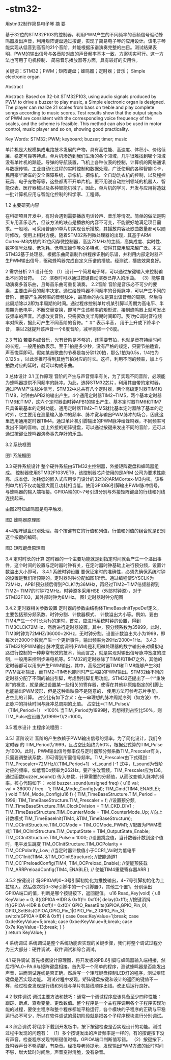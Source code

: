 # -stm32-
用stm32制作简易电子琴
摘 要

基于32位的STM32F103的控制器，利用PWM产生的不同频率的音频信号驱动蜂鸣器发出声音，利用矩阵键盘通过按键，实现了简易电子琴的应用设计。该电子琴能实现从低音到高音的21个音阶，并能根据乐谱演奏完整的曲目。测试结果表明，PWM的输出信号与各音阶对应的声音频率基本一致，方案切实可行。这一方法也可用于电机控制、 简易音乐播放器等方面，具有较好的实用性。


关键词：STM32；PWM；矩阵键盘；蜂鸣器；定时器；音乐；
Simple electronic organ


Abstract

Abstract: Based on 32-bit STM32F103, using audio signals produced by PWM to drive a buzzer to play music, a Simple electronic organ is designed. The player can realize 21 scales from bass on treble and play complete songs according to music scores. Test results show that the output signals of PWM are consistent with the corresponding voice frequency of the scales, and the scheme is feasible. This method can also be used in motor control, music player and so on, showing good practicality.

Key Words: STM32; PWM; keyboard; buzzer; timer; music

单片机是大规模集成电路技术发展的产物，具有高性能、高速度、体积小、价格低廉、稳定可靠等特点。单片机渗透到我们生活的各个领域，几乎很难找到哪个领域没有单片机的踪迹。导弹的导航装置，飞机上各种仪表的控制，计算机的网络通讯与数据传输，工业自动化过程的实时控制和数据处理，广泛使用的各种智能IC卡，民用豪华轿车的安全保障系统，录像机、摄像机、全自动洗衣机的控制，以及程控玩具、电子宠物等等，这些都离不开单片机。更不用说自动控制领域的机器人、智能仪表、医疗器械以及各种智能机械了。因此，单片机的学习、开发与应用将造就一批计算机应用与智能化控制的科学家、工程师。

1.2 主要研究内容

在科研项目开发中，有时会遇到需要播放电话铃声、音乐等情况。简单的做法是购买专用音乐芯片，但该方法的缺点是播放的内容不可变，不能很好地满足项目需求。一般地，可采用普通51单片机实现音乐播放，其播放内容及歌曲数量都可以随时修改，使用上相对方便。随着STM32系列微处理器的出现，其基于ARM Cortex-M3内核的32位闪存微控制器，高达72MHz的主频，高集成度、实时性、数字信号处理、低功耗、低电压操作等众多特点，使得其应用越来越广泛。本文STM32基于处理器，根据乐曲简谱制作供程序识别的乐谱，并利用内部定时器产生PWM输出信号，驱动蜂鸣器完成自定义乐谱的播放。经测试，播放效果良好。


 
2 需求分析
2.1 设计任务
（1）设计一个简易电子琴，可以通过按键输入来控制输出不同的音符。
（2）演奏时可以通过按键自动演奏已存入的乐曲。
（3）能够自动演奏多首乐曲，且每首乐曲可重复演奏。
2.2音阶
音阶是音乐必不可少的要素，主要由声音的频率决定。通过给蜂鸣器不同频率的音频脉冲，可以产生不同的音阶， 而要产生某频率的音频脉冲，最简单的办法是算出该音频的周期，然后将此周期除以2即为半周期的时间。通过程序控制单片机某引脚半周期为高电平、半周期为低电平，不断交替变换，即可产生该频率的矩形波，接到蜂鸣器上就可发出该频率的声音。若想改变音阶，只需要改变半周期时间即可。表1为C调时音符频率对照表，据此可产生不同音阶的音符。“ ＃” 表示半音， 用于上升或下降半个音， 乘以2就提升该声音一个8度音阶，减半则降一个8度。








2.3 节拍
若要构成音乐，光有音阶是不够的，还需要节拍，也就是音符持续时间的长短，一般用拍数表示。至于1拍是多少秒，没有严格的规定，只要节拍适宜，声音悦耳即可。假如某首歌曲的节奏是每分钟120拍，那么1拍为0.5s，1/4拍为0.125ｓ，以此类推可得到其他节拍对应的时长。这样，利用不同的频率，加上与拍数对应的延时，就可以构成乐曲。

 
3 总体设计
3.1 工作原理
音阶的产生与声音频率有关，为了实现不同音阶，必须能为蜂鸣器提供不同频率的脉冲。为此，选择STM32芯片，利用其自带的定时器，通过PWM产生脉冲信号，STM32中总共有八个定时器，两个高级定时器TIM1和TIM8，时钟由APB2的输出产生。4个通用定时器TIM2~TIM5，两个基本定时器TIM6和TIM7，这六个定时器由时钟APB1的输出产生。基本定时器TIM6和TIM7只具备最基本的定时功能。通用定时器TIM2~TIM5就比基本定时器除了基本的定时外，它主要用在测量输入脉冲的频率、脉冲宽与输出PWM脉冲的场合，因此这里选用通用定时器TIM4。通过单片机引脚输出的PWM脉冲给蜂鸣器，不同频率可发出不同的音响。加上外接的矩阵键盘，可以通过按键来发出不同的音阶，还可以通过按键让蜂鸣器演奏事先存好的乐曲。

3.2 系统框图











	

图1 系统框图

3.3 硬件系统设计
整个硬件系统由STM32主控制器，外接矩阵键盘和蜂鸣器组成。
控制器使用STM32F103VET6，该控制器芯片使用的是ARM 公司为要求性能高、成本低、功耗低的嵌入式应用专门设计的32位的ARMCortex-M3内核。该系列单片机不仅功能强大而且功耗相当低。使用GPIOB6引脚输出PWM脉冲信号，与蜂鸣器的输入端相接。GPIOA端的0~7号引进分别与外接矩阵键盘的行线和列线连接起来。
 
由图2可知蜂鸣器是电平触发。











图2 蜂鸣器原理图

4×4矩阵键盘识别处理，每个按键有它的行值和列值，行值和列值的组合就是识别这个按键的编码。

图3 矩阵键盘原理图

3.4 定时时长的计算
定时器的一个主要功能就是到指定时间就会产生一个溢出事件，这个时间的设置与定时器时钟有关，在定时器时钟基础上进行预分频，设置计数溢出大小即可。
3.4.1 系统时钟设置 
	要保证定时的准确性，必须先确保系统时钟的设置是我们所预期的。定时器时钟分配如图1所示。通过编程使SYSCLK为72MHz，APB1预分频后得到PCLK1为36MHz，再经过TIM2~TIM7倍频器得到TIM2~ TIM7的时钟72MHz。时钟源多采用HSE（外部时钟源），对于STM32F103，其外部时钟为8MHz。
图1 定时器时钟分配图

3.4.2 定时器相关参数设置
    定时器的参数由结构体TimeBaseInitTypeDef定义，主要包括预分频系数、时钟分割、计数器模式、 计数溢出大小等。例如，要由TIM4产生一个时长为1s的定时，首先，应进行系统时钟的设置，得到TIM3CLCK72MHz，然后进行定时器设置。其中，预分频系数为35999，此时，TIM3时钟为72MHZ/36000=2KHz，无时钟分割。设置计数溢出大小为1999，即每次计2000个数就产生一个更新事件，输出频率为2KHz/2000=1Hz。
3.4.3 STM32的PWM输出
脉冲宽度调制(PWM)是利用微处理器的数字输出来对模拟电路进行控制的一种非常有效的技术，简而言之，就是实现对输出信号脉冲宽度的控制，一般用来控制步进电机等。STM32的定时器除了TIM6和TIM7之外，其他的定时器都可以用来产生PWM输出，其中，高级定时器TIM1和TIM8能够产生3对PWM互补输出，而TIM2~TIM5也能同时产生4路的PWM输出。STM32给不同的定时器分配了不同的输出引脚，考虑到引脚复用功能，STM32还提出了一个“重映射”的概念，就是通过设置某一些相关的寄存器，使得在其他非原始指定的引脚上也能输出PWM波形，但是这种重映像不是随意的， 使用方法可参考芯片手册。
占空比的计算。
占空比有如下含义：在一串理想的脉冲周期序列（如方波）中，正脉冲的持续时间与脉冲总周期的比值。 
占空比=(TIM_Pulse)/（TIM_Period+1） ×100%
当TIM_Period为1999时，若想得到占空比50%，则TIM_Pulse应设置为(1999+1)/2=1000。

3.5 程序设计
	主程序流程图：

















3.5.1 音阶设计
音阶的产生依赖于PWM输出信号的频率。为了简化设计，我们令定时器 的 TIM_Period为1999，且占空比始终为50%，根据公式算的TIM_Pulse为1000。此时，PWM输出信号频率仅与定时器预分频系数TIM_Prescaler有关，只需要调整该系数，即可得到所需信号频率。TIM_Prescaler由下式得到：
TIM_Prescaler=72MHz/(（TIM_Period+1）×f_sound )-1
式中，f_sound为音阶对应的频率，如低音Do频率为262Hz。要产生改音频，TIM_Prescaler应为136。通过函数buzzer_sound() 传入参数，计算需要的分频值，从而改变输入脉冲的频率。核心代码如下：
void buzzer_sound(unsigned freq)
{
	u16 val;  
    val = 36000 / freq - 1; 
	TIM4_Mode_Config(val);
	TIM_Cmd(TIM4, ENABLE);	
}
void TIM4_Mode_Config(u16 f)
{
TIM_TimeBaseStructure.TIM_Period = 1999;
TIM_TimeBaseStructure.TIM_Prescaler = f;	    //设置预分频,
TIM_TimeBaseStructure.TIM_ClockDivision = TIM_CKD_DIV1 ;
TIM_TimeBaseStructure.TIM_CounterMode = TIM_CounterMode_Up; //向上计数模式
TIM_TimeBaseInit(TIM4, &TIM_TimeBaseStructure);
TIM_OCInitStructure.TIM_OCMode = TIM_OCMode_PWM1;	//配置为PWM模式1
TIM_OCInitStructure.TIM_OutputState = TIM_OutputState_Enable;	
TIM_OCInitStructure.TIM_Pulse = 1000;	//设置跳变值，当计数器计数到这个值时，电平发生跳变
TIM_OCInitStructure.TIM_OCPolarity = TIM_OCPolarity_Low;  //当定时器计数值小于CCR1_Val时为低电平
TIM_OC1Init(TIM4, &TIM_OCInitStructure);	 //使能通道1
TIM_OC1PreloadConfig(TIM4, TIM_OCPreload_Enable);  //使能预装载
TIM_ARRPreloadConfig(TIM4, ENABLE);		// 使能TIM4重载寄存器ARR
}

3.5.2 按键设计
将GPIOA的0~3号引脚初始化为推挽输出，4~7号引脚初始化为上拉输入。然后依次将0~3号引脚中的一个引脚置0，其他三个置1，分别读出GPIOA端口的值，判断是哪个按键按下，返回键值。
u16 Read_Key(void)
{
	u8 KeyValue = 0;
	if((GPIOA->IDR & 0xff)!= 0xf0){
		delay(0xfff);   //按键消抖
		if((GPIOA->IDR & 0xff)!= 0xf0){
			GPIO_ResetBits(GPIOA,GPIO_Pin_0);
			GPIO_SetBits(GPIOA,GPIO_Pin_1|GPIO_Pin_2|GPIO_Pin_3);	
			switch(GPIOA->IDR & 0xff)
			{
				case 0xee:KeyValue=1;break;
				case 0xde:KeyValue=5;break;
				case 0xbe:KeyValue=9;break;
				case 0x7e:KeyValue=13;break;
			}
		}		
	}
   return KeyValue;
}   

4 系统调试
    系统调试是整个系统功能否实现的关键步骤，我们将整个调试过程分为三大部分：硬件调试、软件调试和综合调试。

4.1 硬件调试
首先根据设计原理图，将开发板的PB.6引脚与蜂鸣器输入端相接，然后将PA.0~PA.6与矩阵键盘相接。首先写一个简单的程序，测试蜂鸣器是否能发出声音，进而测试连线是否正确。然后写一个矩阵键盘控制LED灯的程序，测试矩阵键盘是否实现功能。
测试过程中发现，矩阵键盘按键和设计的返回的键值不一样，经过检查发现是行线和列线与单片机接线顺序出错。改正后运行良好。

4.2 软件调试
    调试主要方法和技巧：通常一个调试程序应该具备至少四种性能：跟踪、断点、查看变量、更改数值。整个程序是一个主程序调用各个子程序实现功能的过程，要使主程序和整个程序都能平稳运行，各个模块的子程序的正确与平稳运行必不可少，所以在软件调试的最初阶段就是把各个子程序模块进行分别调试。

4.3 综合调试
将程序下载到开发板中，按下按键检查是否实现设计的功能。测试过程中发现的问题有：
   （1）多个按键发出的声音频率是一样的，有的按键按下没有声音。检查程序发现判断键值时候，GPIOA端口判断值写错。
   （2）按键按下，蜂鸣器声音不够清脆，有杂音。经指导老师提示，发现输出PWM方波的延时时间不够，增大延时时间后，声音变得清脆，没有杂音。
